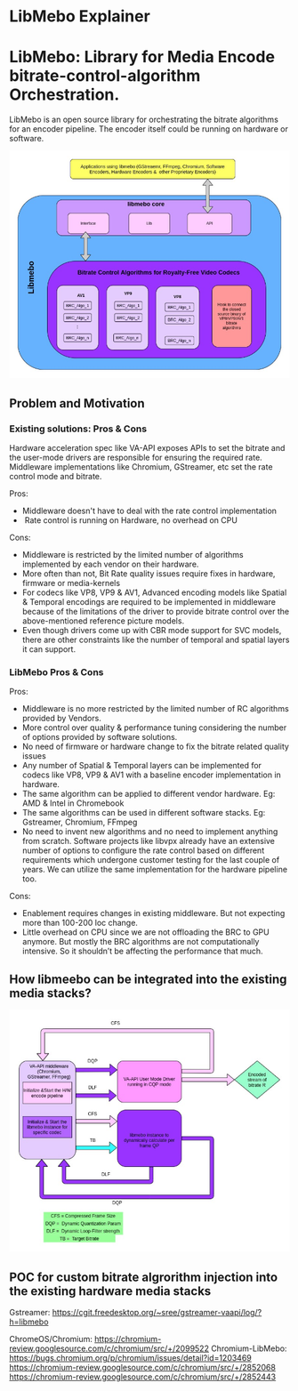 # LibMebo Explainer

# LibMebo: Library for Media Encode bitrate-control-algorithm Orchestration.

LibMebo is an open source library for orchestrating the bitrate algorithms for an encoder pipeline. The encoder itself could be running on hardware or software.

![libmebo_block_diagram](data/libmeebo_block_diagram.jpg)

## Problem and Motivation

### Existing solutions: Pros & Cons

Hardware acceleration spec like VA-API exposes APIs to set the bitrate and the user-mode drivers are responsible for ensuring the required rate. Middleware implementations like Chromium, GStreamer, etc set the rate control mode and bitrate.

Pros:
-  Middleware doesn't have to deal with the rate control implementation
-  Rate control is running on Hardware, no overhead on CPU

Cons:
- Middleware is restricted by the limited number of algorithms implemented by each vendor on their hardware.
- More often than not, Bit Rate quality issues require fixes in hardware, firmware or media-kernels
- For codecs like VP8, VP9 & AV1, Advanced encoding models like Spatial & Temporal encodings are required to be implemented in middleware because of the limitations of the driver to provide bitrate control over the above-mentioned reference picture models.
- Even though drivers come up with CBR mode support for SVC models, there are other constraints like the number of temporal and spatial layers it can support.

### LibMebo Pros & Cons

Pros:
- Middleware is no more restricted by the limited number of RC algorithms provided by Vendors.
- More control over quality & performance tuning considering the number of options provided by
software solutions.
- No need of firmware or hardware change to fix the bitrate related quality issues
- Any number of Spatial & Temporal layers can be implemented for codecs like VP8, VP9 & AV1 with a baseline encoder implementation in hardware.
- The same algorithm can be applied to different vendor hardware. Eg: AMD & Intel in Chromebook
- The same algorithms can be used in different software stacks. Eg: Gstreamer, Chromium, FFmpeg
- No need to invent new algorithms and no need to implement anything from scratch. Software
projects like libvpx already have an extensive number of options to configure the rate control based on different requirements which undergone customer testing for the last couple of years. We can utilize the same implementation for the hardware pipeline too.

Cons:
- Enablement requires changes in existing middleware. But not expecting more than 100-200
loc change.
- Little overhead on CPU since we are not offloading the BRC to GPU anymore. But mostly the BRC algorithms are not computationally intensive. So it shouldn’t be affecting the performance that much.

## How libmeebo can be integrated into the existing media stacks?

![libmeebo_in_media_stack.jpg](data/libmeebo_in_media_stack.jpg)

## POC for custom bitrate algrorithm injection into the existing hardware media stacks

Gstreamer: https://cgit.freedesktop.org/~sree/gstreamer-vaapi/log/?h=libmebo

ChromeOS/Chromium: https://chromium-review.googlesource.com/c/chromium/src/+/2099522
Chromium-LibMebo:
  https://bugs.chromium.org/p/chromium/issues/detail?id=1203469
  https://chromium-review.googlesource.com/c/chromium/src/+/2852068
  https://chromium-review.googlesource.com/c/chromium/src/+/2852443
